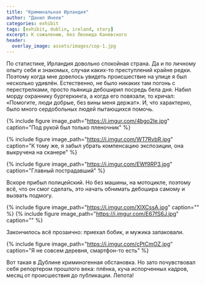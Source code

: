 ```yaml
---
title: "Криминальная Ирландия"
author: "Данил Инеев"
categories: exhibit
tags: [exhibit, dublin, ireland, story]
excerpt: К сожалению, без Леонида Каневского
header:
  overlay_image: assets/images/cop-1.jpg
---
```


По статистике, Ирландия довольно спокойная страна. Да и по личному опыту себя и знакомых, случаи каких-то преступлений крайне редки. Поэтому когда мне довелось увидеть происшествие на улице я был несколько удивлён. Естественно, не было никаких там погонь с перестрелками, просто пьяница дебоширил посредь бела дня. Набил морду охраннику бургеркинга, а когда его повязали, то кричал: «Помогите, люди добрые, без вины меня держат». И, что характерно, было много сердобольных людей пытающихся помочь.

{% include figure image_path="https://i.imgur.com/4bgo2Ie.jpg" caption="Под рукой был только пленочник" %}

{% include figure image_path="https://i.imgur.com/WT7RvbR.jpg" caption="К тому же, я забыл убрать компенсацию экспозиции, она выкручена на сканере" %}

{% include figure image_path="https://i.imgur.com/EWf9RP3.jpg" caption="Главный пострадавший" %}

Вскоре прибыл полицейский. Но без машины, на мотоцикле, поэтому всё, что он смог сделать, это начать обнимать дебошира самому и вызвать подмогу. 

{% include figure image_path="https://i.imgur.com/XIXCssA.jpg" caption="" %}
{% include figure image_path="https://i.imgur.com/E67fS6J.jpg" caption="" %}

Закончилось всё прозаично: приехал бобик, и мужика запаковали. 

{% include figure image_path="https://i.imgur.com/cPtCmOZ.jpg" caption="Я не совсем деревня, смартфон-то есть" %}

Вот такая в Дублине криминогенная обстановка. Но зато почувствовал себя репортером прошлого века: плёнка, куча испорченных кадров, месяц от происшествия до публикации. Лепота!

